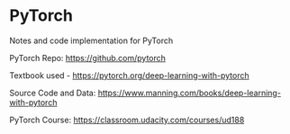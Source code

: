 # PyTorch
Notes and code implementation for PyTorch

PyTorch Repo: https://github.com/pytorch

Textbook used - https://pytorch.org/deep-learning-with-pytorch

Source Code and Data: https://www.manning.com/books/deep-learning-with-pytorch

PyTorch Course: https://classroom.udacity.com/courses/ud188

